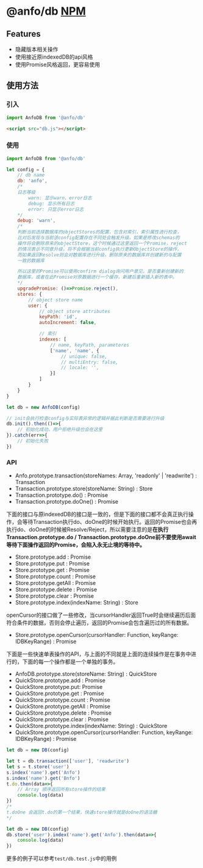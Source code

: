 # @anfo/db [NPM](https://www.npmjs.com/package/@anfo/db)

## Features

- 隐藏版本相关操作
- 使用接近原indexedDB的api风格
- 使用Promise风格返回，更容易使用

## 使用方法

### 引入

```javascript
import AnfoDB from '@anfo/db'
```

```html
<script src="db.js"></script>
```

### 使用
```javascript
import AnfoDB from '@anfo/db'

let config = {
    // db name
    db: 'anfo',
    /* 
    日志等级
        warn: 显示warn、error日志
        debug: 显示所有日志
        error: 只显示error日志
    */
    debug: 'warn',
    /*
    判断当前选择数据库的objectStores的配置，包含对索引，索引属性进行检查，
    比对后发现与当前该config配置存在不同处会触发升级，如果是修改schemas的
    操作将会删除原来的objectStore，这个时候通过这里返回一个Promise，reject
    的情况表示不同意升级，将不会根据当前config执行更新ObjectStore的操作，
    而如果返回Resolve则会对数据库进行升级，删除原来的数据库并创建新的与配置
    一致的数据库

    所以这里的Promise可以使用confirm dialog询问用户意见，是否重新创建新的
    数据库，或者在此Promise对原数据进行一个缓存，新建后重新插入新的表中。
    */
    upgradePromise: ()=>Promise.reject(),
    stores: {
        // object store name
        user: {
            // object store attributes
            keyPath: 'id',
            autoIncrement: false,

            // 索引
            indexes: [
                // name, keyPath, parameteres
                ['name', 'name', {
                    // unique: false,
                    // multiEntry: false,
                    // locale: '',
                }]
            ]
        }
    }
}

let db = new AnfoDB(config)

// init会执行检查config与实际表异常的逻辑并据此判断是否需要进行升级
db.init().then(()=>{
    // 初始化成功，用户拒绝升级也会在这里
}).catch(err=>{
    // 初始化失败
})
```

### API

- Anfo.prototype.transaction(storeNames: Array, 'readonly' | 'readwrite') : Transaction
- Transaction.prototype.store(storeName: String) : Store
- Transaction.prototype.do() : Promise
- Transaction.prototype.doOne() : Promise

下面的接口与原indexedDB的接口是一致的，但是下面的接口都不会真正执行操作，会等待Transaction执行do、doOne的时候开始执行。返回的Promise也会再执行do、doOne的时候被Resolve/Reject，所以需要注意的是**在执行Transaction.prototype.do / Transaction.prototype.doOne前不要使用await等待下面操作返回的Promise，会陷入永无止境的等待中。**

- Store.prototype.add : Promise
- Store.prototype.put : Promise
- Store.prototype.get : Promise
- Store.prototype.count : Promise
- Store.prototype.getAll : Promise
- Store.prototype.delete : Promise
- Store.prototype.clear : Promise
- Store.prototype.index(indexName: String) : Store

openCursor的接口做了一些修改，当cursorHandler返回True时会继续遍历后面符合条件的数据，否则会停止遍历，返回的Promise会包含遍历过的所有数据。

- Store.prototype.openCursor(cursorHandler: Function, keyRange: IDBKeyRange) : Promise

下面是一些快速单表操作的API，与上面的不同就是上面的连续操作是在事务中进行的，下面的每一个操作都是一个单独的事务。

- AnfoDB.prototype.store(storeName: String) : QuickStore
- QuickStore.prototype.add : Promise
- QuickStore.prototype.put: Promise
- QuickStore.prototype.get : Promise
- QuickStore.prototype.count : Promise
- QuickStore.prototype.getAll : Promise
- QuickStore.prototype.delete : Promise
- QuickStore.prototype.clear : Promise
- QuickStore.prototype.index(indexName: String) : QuickStore
- QuickStore.prototype.openCursor(cursorHandler: Function, keyRange: IDBKeyRange) : Promise

```javascript
let db = new DB(config)

let t = db.transaction(['user'], 'readwrite')
let s = t.store('user')
s.index('name').get('Anfo')
s.index('name').get('Bnfo')
t.do.then(data=>{
    // Array 顺序返回所有store操作的结果
    console.log(data)
})
/*
t.doOne 会返回t.do的第一个结果，快速store操作就是doOne的语法糖
*/
```

```javascript
let db = new DB(config)
db.store('user').index('name').get('Anfo').then(data=>{
    console.log(data)
})
```

更多的例子可以参考`test/db.test.js`中的用例